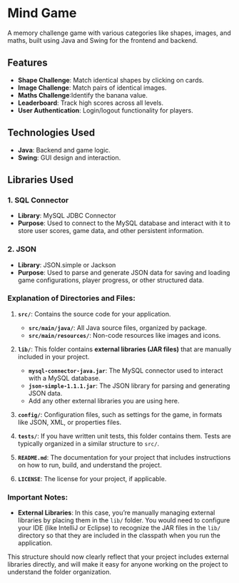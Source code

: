 # Mind Game

A memory challenge game with various categories like shapes, images, and maths, built using Java and Swing for the frontend and backend.

## Features
- **Shape Challenge**: Match identical shapes by clicking on cards.
- **Image Challenge**: Match pairs of identical images.
- **Maths Challenge**:Identify the banana value.
- **Leaderboard**: Track high scores across all levels.
- **User Authentication**: Login/logout functionality for players.

## Technologies Used
- **Java**: Backend and game logic.
- **Swing**: GUI design and interaction.
  
## Libraries Used
### 1. SQL Connector
- **Library**: MySQL JDBC Connector
- **Purpose**: Used to connect to the MySQL database and interact with it to store user scores, game data, and other persistent information.


### 2. JSON
- **Library**: JSON.simple or Jackson
- **Purpose**: Used to parse and generate JSON data for saving and loading game configurations, player progress, or other structured data.



### Explanation of Directories and Files:

1. **`src/`**: Contains the source code for your application.
   - **`src/main/java/`**: All Java source files, organized by package.
   - **`src/main/resources/`**: Non-code resources like images and icons.

2. **`lib/`**: This folder contains **external libraries (JAR files)** that are manually included in your project.
   - **`mysql-connector-java.jar`**: The MySQL connector used to interact with a MySQL database.
   - **`json-simple-1.1.1.jar`**: The JSON library for parsing and generating JSON data.
   - Add any other external libraries you are using here.

3. **`config/`**: Configuration files, such as settings for the game, in formats like JSON, XML, or properties files.

4. **`tests/`**: If you have written unit tests, this folder contains them. Tests are typically organized in a similar structure to `src/`.

5. **`README.md`**: The documentation for your project that includes instructions on how to run, build, and understand the project.

6. **`LICENSE`**: The license for your project, if applicable.

### Important Notes:
- **External Libraries**: In this case, you’re manually managing external libraries by placing them in the `lib/` folder. You would need to configure your IDE (like IntelliJ or Eclipse) to recognize the JAR files in the `lib/` directory so that they are included in the classpath when you run the application.
 
This structure should now clearly reflect that your project includes external libraries directly, and will make it easy for anyone working on the project to understand the folder organization.
